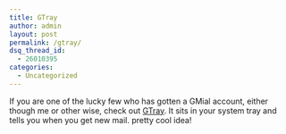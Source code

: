 ```yaml
---
title: GTray
author: admin
layout: post
permalink: /gtray/
dsq_thread_id:
  - 26010395
categories:
  - Uncategorized
---
```

If you are one of the lucky few who has gotten a GMial account, either though me or other wise, check out [GTray][1]. It sits in your system tray and tells you when you get new mail. pretty cool idea!

 [1]: http://torrez.us/archives/2004/05/23/000272.html